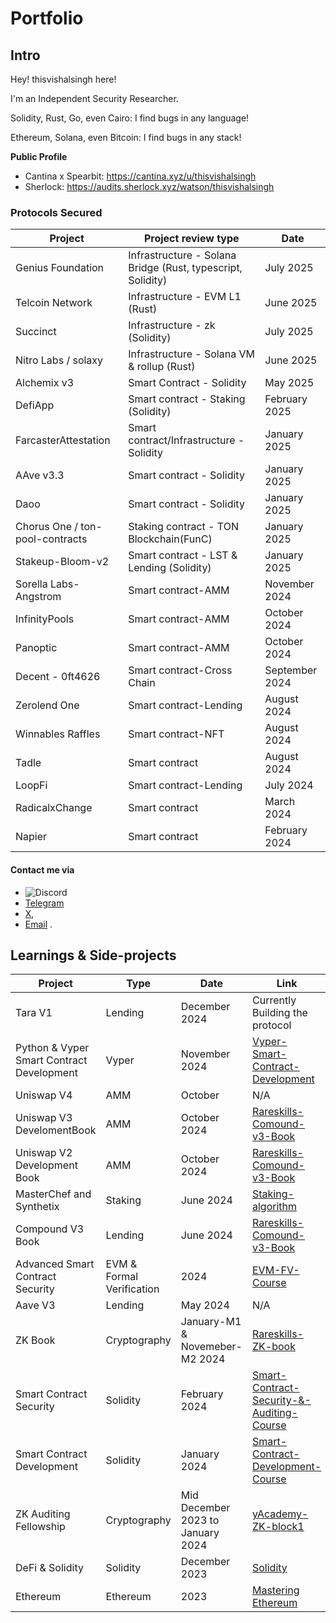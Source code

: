 # Portfolio
## Intro
Hey! thisvishalsingh here!

I'm an Independent Security Researcher.

Solidity, Rust, Go, even Cairo: I find bugs in any language!

Ethereum, Solana, even Bitcoin: I find bugs in any stack!

**Public Profile**

- Cantina x Spearbit: https://cantina.xyz/u/thisvishalsingh
- Sherlock: https://audits.sherlock.xyz/watson/thisvishalsingh


### Protocols Secured
| Project              | Project review type           | Date              | 
|----------------------|-------------------------------|-------------------|
| Genius Foundation     | Infrastructure - Solana Bridge  (Rust, typescript, Solidity) | July 2025  | 
| Telcoin Network        | Infrastructure - EVM L1 (Rust)  | June 2025      |
| Succinct           | Infrastructure - zk (Solidity)   | July 2025      | 
| Nitro Labs / solaxy   | Infrastructure - Solana VM & rollup (Rust)       | June 2025     |
| Alchemix v3       | Smart Contract - Solidity | May 2025         | May 2025
| DefiApp              | Smart contract - Staking (Solidity)       | February 2025         | 
| FarcasterAttestation | Smart contract/Infrastructure - Solidity     | January 2025        | 
| AAve v3.3       | Smart contract - Solidity     | January 2025        | 
| Daoo           | Smart contract - Solidity     | January 2025        |
| Chorus One / ton-pool-contracts | Staking contract - TON Blockchain(FunC)     | January 2025     | 
| Stakeup-Bloom-v2           | Smart contract - LST & Lending (Solidity)     | January 2025        |
| Sorella Labs-Angstrom| Smart contract-AMM  | November 2024    | 
| InfinityPools        | Smart contract-AMM  | October 2024    | 
| Panoptic             | Smart contract-AMM  | October 2024    | 
| Decent - 0ft4626     | Smart contract-Cross Chain | September 2024     | 
| Zerolend One         | Smart contract-Lending      | August 2024        | 
| Winnables Raffles    | Smart contract-NFT      | August 2024        | 
| Tadle                | Smart contract      | August 2024        | 
| LoopFi               | Smart contract-Lending      | July 2024         | 
| RadicalxChange       | Smart contract      | March 2024        | 
| Napier               | Smart contract      | February 2024      | 



#### Contact me via 
- ![Discord](https://img.shields.io/badge/Discord-thisvishalsingh-7289DA?logo=discord&logoColor=white)
- [Telegram](https://t.me/thisvishalsingh)
- [X](https://x.com/thisvishalsingh),
- [Email](mailto:vishal.t.a.k.singh@gmail.com) .





## Learnings & Side-projects

| Project                             | Type         | Date                    | Link                                    |
|-------------------------------------|--------------|-------------------------|-----------------------------------------|
| Tara V1                             | Lending      |  December 2024            | Currently Building the protocol |
| Python & Vyper Smart Contract Development          | Vyper    | November 2024   | [Vyper-Smart-Contract-Development](https://github.com/this-vishalsingh/moccasin-full-course-cu) |
| Uniswap V4                          | AMM          | October                 | N/A |
| Uniswap V3 DevelomentBook           | AMM          |  October  2024          | [Rareskills-Comound-v3-Book](https://uniswapv3book.com/) |
| Uniswap V2 Development Book         | AMM          | October 2024            | [Rareskills-Comound-v3-Book](https://www.rareskills.io/uniswap-v2-book) |
| MasterChef and Synthetix            | Staking      | June 2024        | [Staking-algorithm](https://www.rareskills.io/post/staking-algorithm) |
| Compound V3 Book                    | Lending      | June 2024           | [Rareskills-Comound-v3-Book](https://www.rareskills.io/compound-v3-book) |
| Advanced Smart Contract Security             | EVM & Formal Verification     | 2024   | [EVM-FV-Course](https://github.com/this-vishalsingh/assembly-evm-opcodes-and-formal-verification-course/tree/main) |
| Aave V3                             | Lending      | May 2024            | N/A |
| ZK Book                             | Cryptography | January-M1 & Novemeber-M2 2024  | [Rareskills-ZK-book](https://www.rareskills.io/zk-book)  |
| Smart Contract Security             | Solidity     | February 2024   | [Smart-Contract-Security-&-Auditing-Course](https://github.com/this-vishalsingh/security-and-auditing-full-course/tree/main) |
| Smart Contract Development          | Solidity     | January 2024   | [Smart-Contract-Development-Course](https://github.com/this-vishalsingh/foundry-full-course-cu) |
| ZK Auditing Fellowship              | Cryptography | Mid December 2023 to January 2024     | [yAcademy-ZK-block1](https://yacademy.dev/fellowships/zBlock1/)  |
| DeFi & Solidity                     | Solidity     | December 2023   | [Solidity](https://cryptozombies.io/) |
| Ethereum                            | Ethereum     | 2023   | [Mastering Ethereum](https://github.com/ethereumbook/ethereumbook) |
